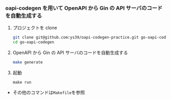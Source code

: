 ### oapi-codegen を用いて OpenAPI から Gin の API サーバのコードを自動生成する

1. プロジェクトを clone

    ```bash
    git clone git@github.com:ys39/oapi-codegen-practice.git go-oapi-codegen
    cd go-oapi-codegen
    ```

2. OpenAPI から Gin の API サーバのコードを自動生成する

    ```bash
    make generate
    ```

3. 起動

    ```
    make run
    ```

-   その他のコマンドは`Makefile`を参照
